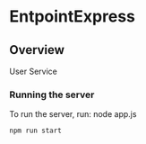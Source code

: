 # EntpointExpress

## Overview
User Service


### Running the server
To run the server, run: node app.js

```
npm run start
